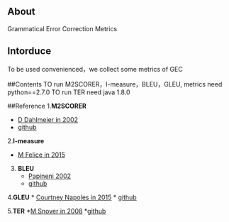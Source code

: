 ## About
Grammatical Error Correction Metrics 


## Intorduce
To be used convenienced，we collect some metrics of GEC 


##Contents
TO run M2SCORER，I-measure，BLEU，GLEU, metrics need python==2.7.0
TO run TER need java 1.8.0 


##Reference
1.**M2SCORER**
   * [D Dahlmeier in 2002](https://www.aclweb.org/anthology/N12-1067.pdf)
   * [github](https://github.com/keisks/m2scorer)

2.**I-measure**
   * [M Felice in 2015](https://www.aclweb.org/anthology/N15-1060.pdf)

3. **BLEU** 
    * [Papineni 2002](https://www.aclweb.org/anthology/P02-1040.pdf)
    * [github](https://github.com/cnap/gec-ranking)

4.**GLEU**
    * [Courtney Napoles in 2015](https://www.aclweb.org/anthology/P15-2097.pdf)
    * [github](https://github.com/cnap/gec-ranking)

5.**TER**
   *[M Snover in 2008](https://www.cs.umd.edu/~snover/pub/amta06/ter_amta.pdf)
   *[github](https://github.com/jhclark/tercom)








